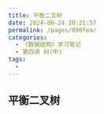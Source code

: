 ```yaml
---
title: 平衡二叉树
date: 2024-06-24 20:21:57
permalink: /pages/090fea/
categories:
  - 《数据结构》学习笔记
  - 第四讲 树(中)
tags:
  - 
---
```


## 平衡二叉树